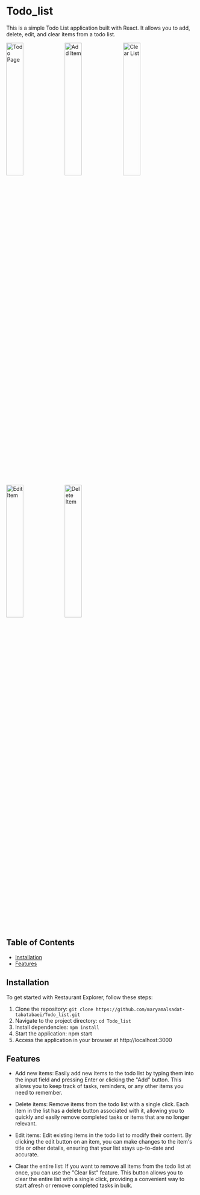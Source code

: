 
# Todo_list

This is a simple Todo List application built with React. It allows you to add, delete, edit, and clear items from a todo list.<br>

<img src="https://github.com/maryamalsadat-tabatabaei/Todo_list/assets/87692864/1de8302a-3140-4341-adcb-be580d5a2afc" alt="Todo Page" width="30%" height="auto">
<img src="https://github.com/maryamalsadat-tabatabaei/Todo_list/assets/87692864/f52ec3b7-a4bc-4679-9559-425e99ecefcd" alt="Add Item" width="30%" height="auto">
<img src="https://github.com/maryamalsadat-tabatabaei/Todo_list/assets/87692864/64ba5e9a-2b94-4b47-ac8c-f9697d063746" alt="Clear List" width="30%" height="auto">
<img src="https://github.com/maryamalsadat-tabatabaei/Todo_list/assets/87692864/ce4203df-0133-4028-92af-4987f830c6a8" alt="Edit Item" width="30%" height="auto">
<img src="https://github.com/maryamalsadat-tabatabaei/Todo_list/assets/87692864/e983e299-1f58-44c7-8ce5-3b36af2fc7a3" alt="Delete Item" width="30%" height="auto">


## Table of Contents

- [Installation](#installation)
- [Features](#features)


## Installation
To get started with Restaurant Explorer, follow these steps:

1. Clone the repository: `git clone https://github.com/maryamalsadat-tabatabaei/Todo_list.git`
2. Navigate to the project directory: `cd Todo_list`
3. Install dependencies: `npm install`
4. Start the application: npm start
5. Access the application in your browser at http://localhost:3000
   
## Features
- Add new items: Easily add new items to the todo list by typing them into the input field and pressing Enter or clicking the "Add" button. This allows you to keep track of tasks, reminders, or any other items you need to remember.

- Delete items: Remove items from the todo list with a single click. Each item in the list has a delete button associated with it, allowing you to quickly and easily remove completed tasks or items that are no longer relevant.

- Edit items: Edit existing items in the todo list to modify their content. By clicking the edit button on an item, you can make changes to the item's title or other details, ensuring that your list stays up-to-date and accurate.

- Clear the entire list: If you want to remove all items from the todo list at once, you can use the "Clear list" feature. This button allows you to clear the entire list with a single click, providing a convenient way to start afresh or remove completed tasks in bulk.

